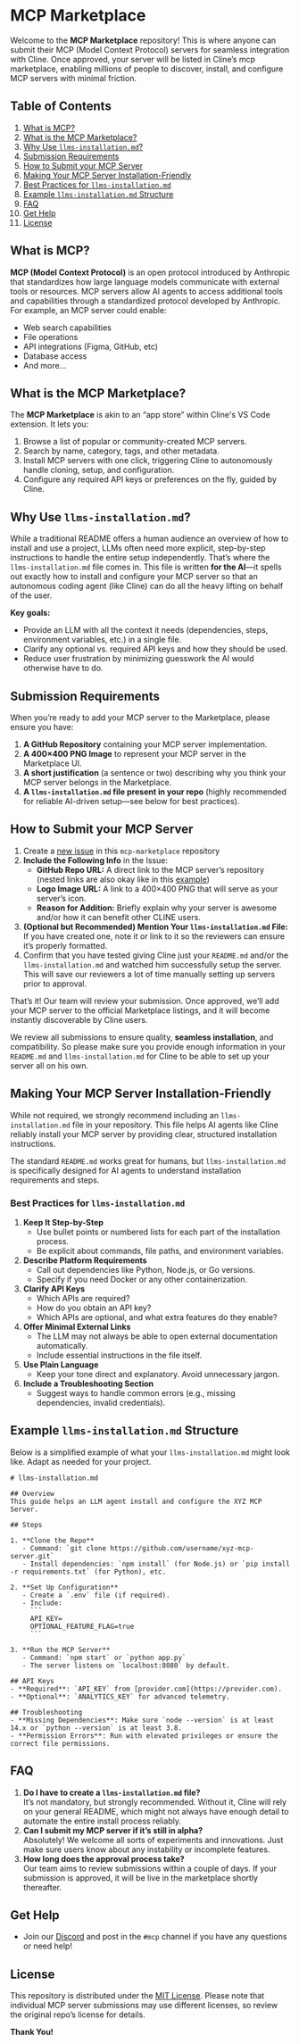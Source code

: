 # MCP Marketplace

Welcome to the **MCP Marketplace** repository! This is where anyone can submit their MCP (Model Context Protocol) servers for seamless integration with Cline. Once approved, your server will be listed in Cline’s mcp marketplace, enabling millions of people to discover, install, and configure MCP servers with minimal friction.

## Table of Contents

1.  [What is MCP?](#what-is-mcp)
2.  [What is the MCP Marketplace?](#what-is-the-mcp-marketplace)
3.  [Why Use `llms-installation.md`?](#why-use-llms-installationmd)
4.  [Submission Requirements](#submission-requirements)
5.  [How to Submit your MCP Server](#how-to-submit-your-mcp-server)
6.  [Making Your MCP Server Installation-Friendly](#making-your-mcp-server-installation-friendly)
7.  [Best Practices for `llms-installation.md`](#best-practices-for-llms-installationmd)
8.  [Example `llms-installation.md` Structure](#example-llms-installationmd-structure)
9.  [FAQ](#faq)
10.  [Get Help](#get-help)
11.  [License](#license)

## What is MCP?

**MCP (Model Context Protocol)** is an open protocol introduced by Anthropic that standardizes how large language models communicate with external tools or resources. MCP servers allow AI agents to access additional tools and capabilities through a standardized protocol developed by Anthropic. For example, an MCP server could enable:

- Web search capabilities 
- File operations
- API integrations (Figma, GitHub, etc)
- Database access
- And more...

## What is the MCP Marketplace?

The **MCP Marketplace** is akin to an “app store” within Cline's VS Code extension. It lets you:

1.  Browse a list of popular or community-created MCP servers.
2.  Search by name, category, tags, and other metadata.
3.  Install MCP servers with one click, triggering Cline to autonomously handle cloning, setup, and configuration.
4.  Configure any required API keys or preferences on the fly, guided by Cline.

## Why Use `llms-installation.md`?

While a traditional README offers a human audience an overview of how to install and use a project, LLMs often need more explicit, step-by-step instructions to handle the entire setup independently. That’s where the `llms-installation.md` file comes in. This file is written **for the AI**—it spells out exactly how to install and configure your MCP server so that an autonomous coding agent (like Cline) can do all the heavy lifting on behalf of the user. 

**Key goals:**

*   Provide an LLM with all the context it needs (dependencies, steps, environment variables, etc.) in a single file.
*   Clarify any optional vs. required API keys and how they should be used.
*   Reduce user frustration by minimizing guesswork the AI would otherwise have to do.

## Submission Requirements

When you’re ready to add your MCP server to the Marketplace, please ensure you have:

1.  **A GitHub Repository** containing your MCP server implementation.
2.  **A 400×400 PNG Image** to represent your MCP server in the Marketplace UI.
3.  **A short justification** (a sentence or two) describing why you think your MCP server belongs in the Marketplace.
4.  **A `llms-installation.md` file present in your repo** (highly recommended for reliable AI-driven setup—see below for best practices).

## How to Submit your MCP Server

1. Create a [new issue](https://github.com/cline/mcp-marketplace/issues/new) in this `mcp-marketplace` repository
2.  **Include the Following Info** in the Issue:
    *   **GitHub Repo URL:** A direct link to the MCP server’s repository (nested links are also okay like in this [example](https://github.com/modelcontextprotocol/servers/tree/main/src/github))
    *   **Logo Image URL:** A link to a 400×400 PNG that will serve as your server’s icon.
    *   **Reason for Addition:** Briefly explain why your server is awesome and/or how it can benefit other CLINE users.
3.  **(Optional but Recommended) Mention Your `llms-installation.md` File:** If you have created one, note it or link to it so the reviewers can ensure it’s properly formatted.
4.  Confirm that you have tested giving Cline just your `README.md` and/or the `llms-installation.md` and watched him successfully setup the server. This will save our reviewers a lot of time manually setting up servers prior to approval.

That’s it! Our team will review your submission. Once approved, we’ll add your MCP server to the official Marketplace listings, and it will become instantly discoverable by Cline users.

We review all submissions to ensure quality, **seamless installation**, and compatibility. So please make sure you provide enough information in your `README.md` and `llms-installation.md` for Cline to be able to set up your server all on his own.

## Making Your MCP Server Installation-Friendly

While not required, we strongly recommend including an `llms-installation.md` file in your repository. This file helps AI agents like Cline reliably install your MCP server by providing clear, structured installation instructions.

The standard `README.md` works great for humans, but `llms-installation.md` is specifically designed for AI agents to understand installation requirements and steps.

### Best Practices for `llms-installation.md`

1.  **Keep It Step-by-Step**
    *   Use bullet points or numbered lists for each part of the installation process.
    *   Be explicit about commands, file paths, and environment variables.
2.  **Describe Platform Requirements**
    *   Call out dependencies like Python, Node.js, or Go versions.
    *   Specify if you need Docker or any other containerization.
3.  **Clarify API Keys**
    *   Which APIs are required?
    *   How do you obtain an API key?
    *   Which APIs are optional, and what extra features do they enable?
4.  **Offer Minimal External Links**
    *   The LLM may not always be able to open external documentation automatically.
    *   Include essential instructions in the file itself.
5.  **Use Plain Language**
    *   Keep your tone direct and explanatory. Avoid unnecessary jargon.
6.  **Include a Troubleshooting Section**
    *   Suggest ways to handle common errors (e.g., missing dependencies, invalid credentials).

## Example `llms-installation.md` Structure

Below is a simplified example of what your `llms-installation.md` might look like. Adapt as needed for your project.

```
# llms-installation.md

## Overview
This guide helps an LLM agent install and configure the XYZ MCP Server.

## Steps

1. **Clone the Repo**
   - Command: `git clone https://github.com/username/xyz-mcp-server.git`
   - Install dependencies: `npm install` (for Node.js) or `pip install -r requirements.txt` (for Python), etc.

2. **Set Up Configuration**
   - Create a `.env` file (if required).
   - Include:
     ```
     API_KEY=
     OPTIONAL_FEATURE_FLAG=true
     ```

3. **Run the MCP Server**
   - Command: `npm start` or `python app.py`
   - The server listens on `localhost:8080` by default.

## API Keys
- **Required**: `API_KEY` from [provider.com](https://provider.com).
- **Optional**: `ANALYTICS_KEY` for advanced telemetry.

## Troubleshooting
- **Missing Dependencies**: Make sure `node --version` is at least 14.x or `python --version` is at least 3.8.
- **Permission Errors**: Run with elevated privileges or ensure the correct file permissions.
```

## FAQ

1.  **Do I have to create a `llms-installation.md` file?**  
    It’s not mandatory, but strongly recommended. Without it, Cline will rely on your general README, which might not always have enough detail to automate the entire install process reliably.
2.  **Can I submit my MCP server if it’s still in alpha?**  
    Absolutely! We welcome all sorts of experiments and innovations. Just make sure users know about any instability or incomplete features.
3.  **How long does the approval process take?**  
    Our team aims to review submissions within a couple of days. If your submission is approved, it will be live in the marketplace shortly thereafter.

## Get Help

- Join our [Discord](https://discord.gg/cline) and post in the `#mcp` channel if you have any questions or need help!

## License

This repository is distributed under the [MIT License](LICENSE). Please note that individual MCP server submissions may use different licenses, so review the original repo’s license for details.

**Thank You!**  


